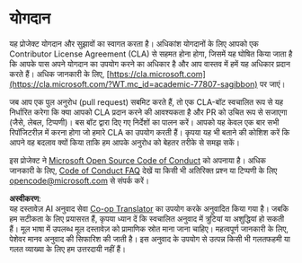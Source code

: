 <!--
CO_OP_TRANSLATOR_METADATA:
{
  "original_hash": "777400e9f0336c7ee2f9a1200a88478f",
  "translation_date": "2025-08-24T11:58:20+00:00",
  "source_file": "CONTRIBUTING.md",
  "language_code": "hi"
}
-->
# योगदान

यह प्रोजेक्ट योगदान और सुझावों का स्वागत करता है। अधिकांश योगदानों के लिए आपको एक Contributor License Agreement (CLA) से सहमत होना होगा, जिसमें यह घोषित किया जाता है कि आपके पास अपने योगदान का उपयोग करने का अधिकार है और आप वास्तव में हमें यह अधिकार प्रदान करते हैं। अधिक जानकारी के लिए, [https://cla.microsoft.com](https://cla.microsoft.com/?WT.mc_id=academic-77807-sagibbon) पर जाएं।

जब आप एक पुल अनुरोध (pull request) सबमिट करते हैं, तो एक CLA-बॉट स्वचालित रूप से यह निर्धारित करेगा कि क्या आपको CLA प्रदान करने की आवश्यकता है और PR को उचित रूप से सजाएगा (जैसे, लेबल, टिप्पणी)। बस बॉट द्वारा दिए गए निर्देशों का पालन करें। आपको यह केवल एक बार सभी रिपॉजिटरीज़ में करना होगा जो हमारे CLA का उपयोग करती हैं। कृपया यह भी बताने की कोशिश करें कि आपने वह बदलाव क्यों किया ताकि हम आपके अनुरोध को बेहतर तरीके से समझ सकें।

इस प्रोजेक्ट ने [Microsoft Open Source Code of Conduct](https://opensource.microsoft.com/codeofconduct/?WT.mc_id=academic-77807-sagibbon) को अपनाया है। अधिक जानकारी के लिए, [Code of Conduct FAQ](https://opensource.microsoft.com/codeofconduct/faq/?WT.mc_id=academic-77807-sagibbon) देखें या किसी भी अतिरिक्त प्रश्न या टिप्पणी के लिए [opencode@microsoft.com](mailto:opencode@microsoft.com) से संपर्क करें।

**अस्वीकरण**:  
यह दस्तावेज़ AI अनुवाद सेवा [Co-op Translator](https://github.com/Azure/co-op-translator) का उपयोग करके अनुवादित किया गया है। जबकि हम सटीकता के लिए प्रयासरत हैं, कृपया ध्यान दें कि स्वचालित अनुवाद में त्रुटियां या अशुद्धियां हो सकती हैं। मूल भाषा में उपलब्ध मूल दस्तावेज़ को प्रामाणिक स्रोत माना जाना चाहिए। महत्वपूर्ण जानकारी के लिए, पेशेवर मानव अनुवाद की सिफारिश की जाती है। इस अनुवाद के उपयोग से उत्पन्न किसी भी गलतफहमी या गलत व्याख्या के लिए हम उत्तरदायी नहीं हैं।